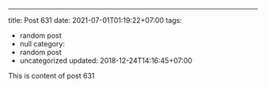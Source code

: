 ---
title: Post 631
date: 2021-07-01T01:19:22+07:00
tags:
  - random post
  - null
category:
  - random post
  - uncategorized
updated: 2018-12-24T14:16:45+07:00

This is content of post 631